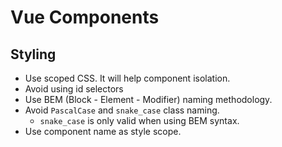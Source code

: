# Vue Components

## Styling

* Use scoped CSS. It will help component isolation.
* Avoid using id selectors
* Use BEM (Block - Element - Modifier) naming methodology.
* Avoid `PascalCase` and `snake_case` class naming.
  * `snake_case` is only valid when using BEM syntax.
* Use component name as style scope.

